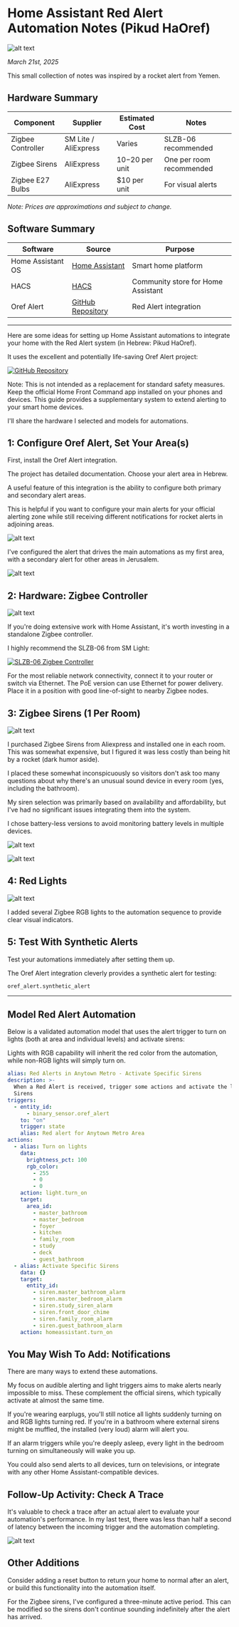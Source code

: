 # Home Assistant Red Alert Automation Notes (Pikud HaOref)

![alt text](banner.jpg)

*March 21st, 2025*

This small collection of notes was inspired by a rocket alert from Yemen.

## Hardware Summary

| Component | Supplier | Estimated Cost | Notes |
|-----------|----------|----------------|-------|
| Zigbee Controller | SM Lite / AliExpress | Varies | SLZB-06 recommended |
| Zigbee Sirens | AliExpress | $10-$20 per unit | One per room recommended |
| Zigbee E27 Bulbs | AliExpress | $10 per unit | For visual alerts |

*Note: Prices are approximations and subject to change.*

## Software Summary

| Software | Source | Purpose |
|----------|--------|---------|
| Home Assistant OS | [Home Assistant](https://www.home-assistant.io/) | Smart home platform |
| HACS | [HACS](https://hacs.xyz/) | Community store for Home Assistant |
| Oref Alert | [GitHub Repository](https://github.com/amitfin/oref_alert) | Red Alert integration |

---

Here are some ideas for setting up Home Assistant automations to integrate your home with the Red Alert system (in Hebrew: Pikud HaOref).

It uses the excellent and potentially life-saving Oref Alert project:

[![GitHub Repository](https://img.shields.io/badge/GitHub-oref__alert-blue?logo=github)](https://github.com/amitfin/oref_alert)
 
Note: This is not intended as a replacement for standard safety measures. Keep the official Home Front Command app installed on your phones and devices. This guide provides a supplementary system to extend alerting to your smart home devices.

I'll share the hardware I selected and models for automations.

## 1: Configure Oref Alert, Set Your Area(s)

First, install the Oref Alert integration.

The project has detailed documentation. Choose your alert area in Hebrew.

A useful feature of this integration is the ability to configure both primary and secondary alert areas.

This is helpful if you want to configure your main alerts for your official alerting zone while still receiving different notifications for rocket alerts in adjoining areas.

![alt text](screenshots/1.png)

I've configured the alert that drives the main automations as my first area, with a secondary alert for other areas in Jerusalem.

![alt text](screenshots/2.png)

## 2: Hardware: Zigbee Controller

![alt text](images/zigbee-coordinator.png)

If you're doing extensive work with Home Assistant, it's worth investing in a standalone Zigbee controller.

I highly recommend the SLZB-06 from SM Light:

[![SLZB-06 Zigbee Controller](https://img.shields.io/badge/SLZB--06-Recommended%20Zigbee%20Controller-green?logo=zigbee&logoColor=white)](https://smlight.tech/product/slzb-06/)

For the most reliable network connectivity, connect it to your router or switch via Ethernet. The PoE version can use Ethernet for power delivery. Place it in a position with good line-of-sight to nearby Zigbee nodes.

## 3: Zigbee Sirens (1 Per Room)

![alt text](screenshots/3.png)

I purchased Zigbee Sirens from Aliexpress and installed one in each room. This was somewhat expensive, but I figured it was less costly than being hit by a rocket (dark humor aside).

I placed these somewhat inconspicuously so visitors don't ask too many questions about why there's an unusual sound device in every room (yes, including the bathroom).

My siren selection was primarily based on availability and affordability, but I've had no significant issues integrating them into the system.

I chose battery-less versions to avoid monitoring battery levels in multiple devices.

 ![alt text](images/zigbee-siren-1.png)

 ![alt text](images/zigbee-coordinator-2.png)

## 4: Red Lights 

![alt text](images/red-light.png)

I added several Zigbee RGB lights to the automation sequence to provide clear visual indicators.

## 5: Test With Synthetic Alerts

Test your automations immediately after setting them up.

The Oref Alert integration cleverly provides a synthetic alert for testing:

`oref_alert.synthetic_alert`

---

## Model Red Alert Automation

Below is a validated automation model that uses the alert trigger to turn on lights (both at area and individual levels) and activate sirens:

Lights with RGB capability will inherit the red color from the automation, while non-RGB lights will simply turn on.

```yaml
alias: Red Alerts in Anytown Metro - Activate Specific Sirens
description: >-
  When a Red Alert is received, trigger some actions and activate the listed
  Sirens
triggers:
  - entity_id:
      - binary_sensor.oref_alert
    to: "on"
    trigger: state
    alias: Red alert for Anytown Metro Area
actions:
  - alias: Turn on lights
    data:
      brightness_pct: 100
      rgb_color:
        - 255
        - 0
        - 0
    action: light.turn_on
    target:
      area_id:
        - master_bathroom
        - master_bedroom
        - foyer
        - kitchen
        - family_room
        - study
        - deck
        - guest_bathroom
  - alias: Activate Specific Sirens
    data: {}
    target:
      entity_id:
        - siren.master_bathroom_alarm
        - siren.master_bedroom_alarm
        - siren.study_siren_alarm
        - siren.front_door_chime
        - siren.family_room_alarm
        - siren.guest_bathroom_alarm
    action: homeassistant.turn_on
```
## You May Wish To Add: Notifications

There are many ways to extend these automations.

My focus on audible alerting and light triggers aims to make alerts nearly impossible to miss. These complement the official sirens, which typically activate at almost the same time.

If you're wearing earplugs, you'll still notice all lights suddenly turning on and RGB lights turning red. If you're in a bathroom where external sirens might be muffled, the installed (very loud) alarm will alert you.

If an alarm triggers while you're deeply asleep, every light in the bedroom turning on simultaneously will wake you up.

You could also send alerts to all devices, turn on televisions, or integrate with any other Home Assistant-compatible devices.

## Follow-Up Activity: Check A Trace 

It's valuable to check a trace after an actual alert to evaluate your automation's performance. In my last test, there was less than half a second of latency between the incoming trigger and the automation completing.

![alt text](screenshots/6.png)

## Other Additions

Consider adding a reset button to return your home to normal after an alert, or build this functionality into the automation itself.

For the Zigbee sirens, I've configured a three-minute active period. This can be modified so the sirens don't continue sounding indefinitely after the alert has arrived.